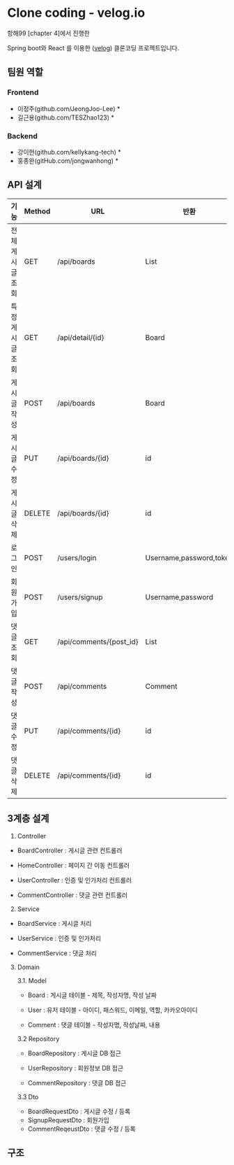 # Clone coding - velog.io

항해99 [chapter 4]에서 진행한

Spring boot와 React 를 이용한 ([velog](velog.io)) 클론코딩 프로젝트입니다.



## 팀원 역할

### Frontend

* 이정주(github.com/JeongJoo-Lee)
  * 
* 길근용(github.com/TESZhao123)
  * 

### Backend

* 강이현(github.com/kellykang-tech)
  * 
* 홍종완(gitHub.com/jongwanhong)
  * 

## API 설계

| 기능             | Method | URL                     | 반환                    |
| ---------------- | ------ | ----------------------- | ----------------------- |
| 전체 게시글 조회 | GET    | /api/boards             | List<Board>             |
| 특정 게시글 조회 | GET    | /api/detail/{id}        | Board                   |
| 게시글 작성      | POST   | /api/boards             | Board                   |
| 게시글 수정      | PUT    | /api/boards/{id}        | id                      |
| 게시글 삭제      | DELETE | /api/boards/{id}        | id                      |
| 로그인           | POST   | /users/login            | Username,password,token |
| 회원가입         | POST   | /users/signup           | Username,password       |
| 댓글 조회        | GET    | /api/comments/{post_id} | List<Comment>           |
| 댓글 작성        | POST   | /api/comments           | Comment                 |
| 댓글 수정        | PUT    | /api/comments/{id}      | id                      |
| 댓글 삭제        | DELETE | /api/comments/{id}      | id                      |

 

## 3계층 설계

1. Controller

- BoardController : 게시글 관련 컨트롤러

- HomeController : 페이지 간 이동 컨트롤러

- UserController : 인증 및 인가처리 컨트롤러

- CommentController : 댓글 관련 컨트롤러

  

2. Service

- BoardService : 게시글 처리

- UserService : 인증 및 인가처리

- CommentService : 댓글 처리

  

3. Domain

   3.1. Model

   * Board : 게시글 테이블 - 제목, 작성자명, 작성 날짜

   * User : 유저 테이블 - 아이디, 패스워드, 이메일, 역할, 카카오아이디

   * Comment : 댓글 테이블 - 작성자명, 작성날짜, 내용

     

   3.2 Repository

   * BoardRepository : 게시글 DB 접근

   * UserRepository : 회원정보 DB 접근

   * CommentRepository : 댓글 DB 접근

     

   3.3 Dto

   * BoardRequestDto : 게시글 수정 / 등록
   * SignupRequestDto : 회원가입
   * CommentReqeustDto : 댓글 수정 / 등록

## 구조



